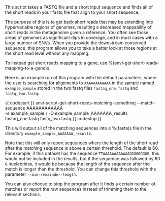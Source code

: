 This script takes a FASTQ file and a short input sequence and finds all of the short reads in your fastq file that align to your short sequence. 

The purpose of this is to get back short reads that may be extending into hypervariable regions of genomes, resulting a decreased mappability of short reads in the metagenome given a reference. You often see those areas of genomes as significant dips in coverage, and in most cases with a large number of SNVs. When you provide the downstream conserved sequence, this program allows you to take a better look at those regions at the short read level without any mapping.

To instead get short reads mapping to a gene, use %(anvi-get-short-reads-mapping-to-a-gene)s.

Here is an example run of this program with the default parameters, where the user is searching for alignments to `AAAAAAAAAAAA` in the sample named `example_sample` stored in the two fastq files `fastaq_one.fastq` and `fastq_two.fastq`: 

{{ codestart }}
anvi-script-get-short-reads-matching-something --match-sequence AAAAAAAAAAAA \
                                               -s example_sample \ 
                                               -O example_sample_AAAAAAA_results
                                               fastaq_one.fastq fastq_two.fastq
{{ codestop }}

This will output all of the matching sequences into a %(fasta)s file in the directory `example_sample_AAAAAAA_results`. 

Note that this will only report sequences where the length of the short read after the matching sequence is above a certain threshold. The default is 60. For example, if this dataset has the sequence `TTAAAAAAAAAAAAGGGGGGGGG`, this would not be included in the results, but if the sequence was followed by 60 `G` nucleotides, it would be because the length of the sequence after the match is longer than the threshold. You can change this threshold with the parameter `--min-remainder-length`.

You can also choose to stop the program after it finds a certain number of matches or report the raw sequences instead of trimming them to the relevant sections. 
